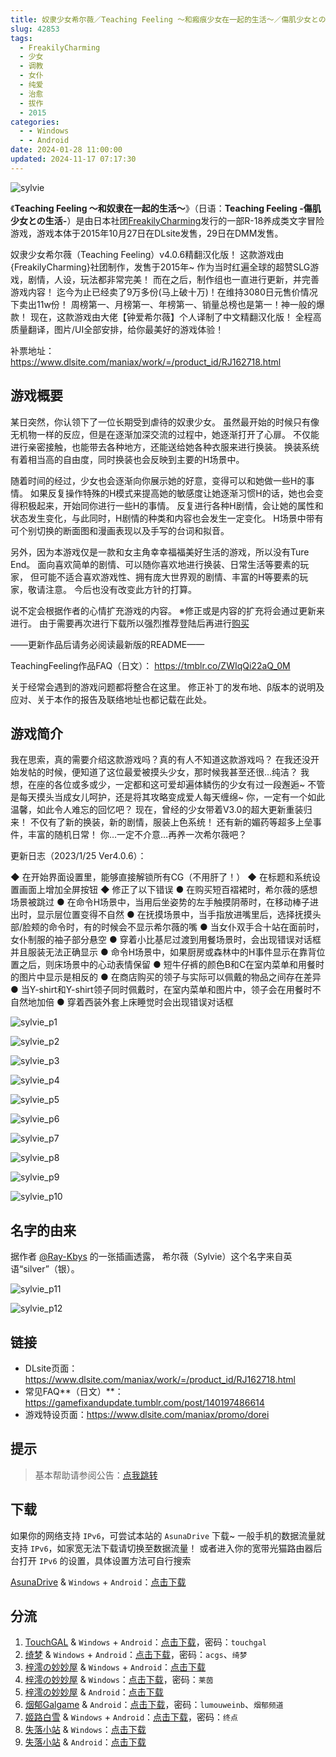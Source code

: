 ```yaml
---
title: 奴隶少女希尔薇／Teaching Feeling ～和瘢痕少女在一起的生活～／傷肌少女との生活／奴隷との生活／和奴隶在一起的生活／与奴隶的生活
slug: 42853
tags:
  - FreakilyCharming
  - 少女
  - 调教
  - 女仆
  - 纯爱
  - 治愈
  - 拔作
  - 2015
categories:
  - - Windows
  - - Android
date: 2024-01-28 11:00:00
updated: 2024-11-17 07:17:30
---
```


![sylvie](https://static.saop.cc/vns/img/sylvie.webp)

《**Teaching Feeling ～和奴隶在一起的生活～**》（日语：**Teaching Feeling -傷肌少女との生活-**）是由日本社团[FreakilyCharming](https://zh.moegirl.org.cn/index.php?title=FreakilyCharming&action=edit&redlink=1)发行的一部R-18养成类文字冒险游戏，游戏本体于2015年10月27日在DLsite发售，29日在DMM发售。

<!-- more -->

奴隶少女希尔薇（Teaching Feeling）v4.0.6精翻汉化版！
这款游戏由{FreakilyCharming}社团制作，发售于2015年~
作为当时红遍全球的超赞SLG游戏，剧情，人设，玩法都非常完美！
而在之后，制作组也一直进行更新，并完善游戏内容！
迄今为止已经卖了9万多份(马上破十万)！在维持3080日元售价情况下卖出11w份！
周榜第一、月榜第一、年榜第一、销量总榜也是第一！神一般的爆款！
现在，这款游戏由大佬【钟爱希尔薇】个人译制了中文精翻汉化版！
全程高质量翻译，图片/UI全部安排，给你最美好的游戏体验！

补票地址：
https://www.dlsite.com/maniax/work/=/product_id/RJ162718.html

## 游戏概要

某日突然，你认领下了一位长期受到虐待的奴隶少女。
虽然最开始的时候只有像无机物一样的反应，但是在逐渐加深交流的过程中，她逐渐打开了心扉。
不仅能进行亲密接触，也能带去各种地方，还能送给她各种衣服来进行换装。
换装系统有着相当高的自由度，同时换装也会反映到主要的H场景中。

随着时间的经过，少女也会逐渐向你展示她的好意，变得可以和她做一些H的事情。
如果反复操作特殊的H模式来提高她的敏感度让她逐渐习惯H的话，她也会变得积极起来，开始同你进行一些H的事情。
反复进行各种H剧情，会让她的属性和状态发生变化，与此同时，H剧情的种类和内容也会发生一定变化。
H场景中带有可个别切换的断面图和漫画表现以及手写的台词和拟音。

另外，因为本游戏仅是一款和女主角幸幸福福美好生活的游戏，所以没有Ture End。
面向喜欢简单的剧情、可以随你喜欢地进行换装、日常生活等要素的玩家，
但可能不适合喜欢游戏性、拥有庞大世界观的剧情、丰富的H等要素的玩家，敬请注意。
今后也没有改变此方针的打算。

说不定会根据作者的心情扩充游戏的内容。
※修正或是内容的扩充将会通过更新来进行。
由于需要再次进行下载所以强烈推荐登陆后再进行[购买](https://www.dlsite.com/maniax/work/=/product_id/RJ162718.html)

——更新作品后请务必阅读最新版的README——

TeachingFeeling作品FAQ（日文）：
https://tmblr.co/ZWIqQi22aQ_0M

关于经常会遇到的游戏问题都将整合在这里。
修正补丁的发布地、β版本的说明及应对、关于本作的报告及联络地址也都记载在此处。

## 游戏简介

我在思索，真的需要介绍这款游戏吗？真的有人不知道这款游戏吗？
在我还没开始发帖的时候，便知道了这位最爱被摸头少女，那时候我甚至还很…纯洁？
我想，在座的各位或多或少，一定都和这可爱却遍体鳞伤的少女有过一段邂逅~
不管是每天摸头当成女儿呵护，还是将其攻略变成爱人每天缠绵~
你，一定有一个如此温馨，如此令人难忘的回忆吧？
现在，曾经的少女带着V3.0的超大更新重装归来！
不仅有了新的换装，新的剧情，服装上色系统！
还有新的媚药等超多上垒事件，丰富的随机日常！
你…一定不介意…再养一次希尔薇吧？

更新日志（2023/1/25 Ver4.0.6）：

◆ 在开始界面设置里，能够直接解锁所有CG（不用肝了！）
◆ 在标题和系统设置画面上增加全屏按钮
◆ 修正了以下错误
● 在购买短百褶裙时，希尔薇的感想场景被跳过
● 在命令H场景中，当用后坐姿势的左手触摸阴蒂时，在移动棒子进出时，显示层位置变得不自然
● 在抚摸场景中，当手指放进嘴里后，选择抚摸头部/脸颊的命令时，有的时候会不显示希尔薇的嘴
● 当女仆双手合十站在面前时，女仆制服的袖子部分悬空
● 穿着小比基尼过渡到用餐场景时，会出现错误对话框并且服装无法正确显示
● 命令H场景中，如果厨房或森林中的H事件显示在靠背位置之后，则床场景中的心动表情保留
● 短牛仔裤的颜色B和C在室内菜单和用餐时的图片中显示是相反的
● 在商店购买的领子与实际可以佩戴的物品之间存在差异
● 当Y-shirt和Y-shirt领子同时佩戴时，在室内菜单和图片中，领子会在用餐时不自然地加倍
● 穿着西装外套上床睡觉时会出现错误对话框

![sylvie_p1](https://static.saop.cc/vns/img/sylvie_p1.webp)

![sylvie_p2](https://static.saop.cc/vns/img/sylvie_p2.webp)

![sylvie_p3](https://static.saop.cc/vns/img/sylvie_p3.webp)

![sylvie_p4](https://static.saop.cc/vns/img/sylvie_p4.webp)

![sylvie_p5](https://static.saop.cc/vns/img/sylvie_p5.webp)

![sylvie_p6](https://static.saop.cc/vns/img/sylvie_p6.webp)

![sylvie_p7](https://static.saop.cc/vns/img/sylvie_p7.webp)

![sylvie_p8](https://static.saop.cc/vns/img/sylvie_p8.webp)

![sylvie_p9](https://static.saop.cc/vns/img/sylvie_p9.webp)

![sylvie_p10](https://static.saop.cc/vns/img/sylvie_p10.webp)

## 名字的由来

据作者 [@Ray-Kbys](https://www.pixiv.net/users/888112) 的一张插画透露，
希尔薇（Sylvie）这个名字来自英语“silver”（银）。

![sylvie_p11](https://static.saop.cc/vns/img/sylvie_p11.webp)

![sylvie_p12](https://static.saop.cc/vns/img/sylvie_p12.webp)

## 链接

- DLsite页面：https://www.dlsite.com/maniax/work/=/product_id/RJ162718.html
- 常见FAQ**（日文）**：https://gamefixandupdate.tumblr.com/post/140197486614
- 游戏特设页面：https://www.dlsite.com/maniax/promo/dorei

## 提示

> 基本帮助请参阅公告：[点我跳转](/p/announcement/)

## 下载

如果你的网络支持 `IPv6`，可尝试本站的 `AsunaDrive` 下载~
一般手机的数据流量就支持 `IPv6`，如家宽无法下载请切换至数据流量！
或者进入你的宽带光猫路由器后台打开 `IPv6` 的设置，具体设置方法可自行搜索

[AsunaDrive](https://drive.saop.cc/) & `Windows` + `Android`：[点击下载](https://drive.saop.cc/VNS/TeachingFeeling)

## 分流

1. [TouchGAL](https://www.touchgal.io/) & `Windows` + `Android`：[点击下载](https://pan.touchgal.net/s/oW3RT2)，密码：`touchgal`
2. [绮梦](https://acgs.one/) & `Windows` + `Android`：[点击下载](https://game.acgs.one/game/96.html)，密码：`acgs`、`绮梦`
3. [梓澪の妙妙屋](https://zi0.cc/) & `Windows` + `Android`：[点击下载](https://zi0.cc/%60%E3%80%90%E5%90%88%E9%9B%86%E7%B3%BB%E5%88%97%E3%80%91/%E3%80%90PC+%E5%AE%89%E5%8D%93%E3%80%91%E5%B8%8C%E5%B0%94%E8%96%87%E6%95%B4%E5%90%88)
4. [梓澪の妙妙屋](https://zi0.cc/) & `Windows`：[点击下载](https://zi0.cc/d/.%E3%80%90%E8%8E%B1%E8%8C%B5%E3%80%91/.%E3%80%90%E8%8E%B1%E8%8C%B5-2%E3%80%91/SLG/%E3%80%90%E7%94%B5%E8%84%91%E3%80%91%E5%85%BB%E6%88%90SLG%E6%B1%89%E5%8C%96%E5%8A%A8%E6%80%81_%E5%A5%B4%E9%9A%B6%E5%B0%91%E5%A5%B3%E5%B8%8C%E5%B0%94%E8%96%87_V3_0.7z?sign=yhnLRj05r180H7fyCKZZb2fZyCx4jBWH2Tq8ZZBZ0MU=:0)，密码：`莱茵`
5. [梓澪の妙妙屋](https://zi0.cc/) & `Android`：[点击下载](https://zi0.cc/d/.%E3%80%90%E8%8E%B1%E8%8C%B5%E3%80%91/.%E3%80%90%E8%8E%B1%E8%8C%B5-2%E3%80%91/SLG/%E3%80%90%E5%AE%89%E5%8D%93%E3%80%91%E5%85%BB%E6%88%90SLG%E6%B1%89%E5%8C%96%E5%8A%A8%E6%80%81_%E5%A5%B4%E9%9A%B6%E5%B0%91%E5%A5%B3%E5%B8%8C%E5%B0%94%E8%96%87_V3_0_.apk?sign=cSOXwbFqOzOS4C70dq7uSL2HTqRLEAGv0AnVz1PZlBU=:0)
6. [烟郁Galgame](https://yanyugal.top/) & `Android`：[点击下载](https://yanyugal.top/d/disk1/%E5%B0%8F%E5%B0%8F%E7%9A%84%E5%88%86%E4%BA%AB%EF%BC%88PC%EF%BC%86%E5%AE%89%E5%8D%93%EF%BC%89/%E5%AE%89%E5%8D%93/%E7%9B%B4%E8%A3%85%E5%AE%89%E8%A3%85%E5%8C%85/%E5%A5%B4%E9%9A%B6%E5%B0%91%E5%A5%B3%20%E5%B8%8C%E5%B0%94%E8%96%87ver1.9.%CE%B2-a%EF%BC%88%E9%AB%98%E6%B8%85%EF%BC%89.7z)，密码：`lumouweinb`、`烟郁频道`
7. [姬路白雪](https://jlbx.xyz/) & `Windows` + `Android`：[点击下载](https://pan.jlbx.xyz/?s=%E5%B8%8C%E5%B0%94%E8%96%87)，密码：`终点`
8. [失落小站](https://www.shinnku.com/) & `Windows`：[点击下载](https://www.shinnku.com/api/download/0/win/%E5%A5%B4%E9%9A%B7%E5%B0%91%E5%A5%B3%E5%B8%8C%E5%B0%94%E8%96%87.7z)
9. [失落小站](https://www.shinnku.com/) & `Android`：[点击下载](https://www.shinnku.com/api/download/0/apk/%E5%86%B7%E7%8B%90/1500-2000/1708-%E5%B8%8C%E5%B0%94%E8%96%87.apk)
